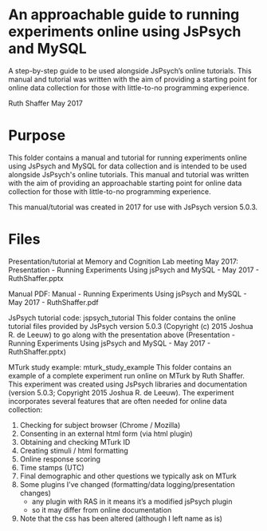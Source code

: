# An approachable guide to running experiments online using JsPsych and MySQL
A step-by-step guide to be used alongside JsPsych’s online tutorials. This manual and tutorial was written with the aim of providing a starting point for online data collection for those with little-to-no programming experience.

Ruth Shaffer
May 2017

# Purpose

This folder contains a manual and tutorial for running experiments online using JsPsych and MySQL for data collection and is intended to be used alongside JsPsych's online tutorials. This manual and tutorial was written with the aim of providing an approachable starting point for online data collection for those with little-to-no programming experience.

This manual/tutorial was created in 2017 for use with JsPsych version 5.0.3. 


# Files

Presentation/tutorial at Memory and Cognition Lab meeting May 2017:
Presentation - Running Experiments Using jsPsych and MySQL - May 2017 - RuthShaffer.pptx

Manual PDF:
Manual - Running Experiments Using jsPsych and MySQL - May 2017 - RuthShaffer.pdf

JsPsych tutorial code: jspsych_tutorial
This folder contains the online tutorial files provided by JsPsych version 5.0.3 (Copyright (c) 2015 Joshua R. de Leeuw) to go along with the presentation above (Presentation - Running Experiments Using jsPsych and MySQL - May 2017 - RuthShaffer.pptx)

MTurk study example: mturk_study_example
This folder contains an example of a complete experiment run online on MTurk by Ruth Shaffer. This experiment was created using JsPsych libraries and documentation (version 5.0.3; Copyright 2015 Joshua R. de Leeuw). The experiment incorporates several features that are often needed for online data collection:

1. Checking for subject browser (Chrome / Mozilla)
2. Consenting in an external html form (via html plugin)
3. Obtaining and checking MTurk ID
4. Creating stimuli / html formatting
5. Online response scoring
6. Time stamps (UTC)
7. Final demographic and other questions we typically ask on MTurk
8. Some plugins I’ve changed (formatting/data logging/presentation changes)
	- any plugin with RAS in it means it’s a modified jsPsych plugin
	- so it may differ from online documentation
9. Note that the css has been altered (although I left name as is)

